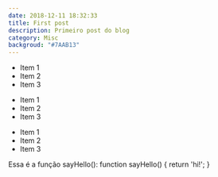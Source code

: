 ```yaml
---
date: 2018-12-11 18:32:33
title: First post
description: Primeiro post do blog
category: Misc
backgroud: "#7AAB13"
---
```


- Item 1
- Item 2
- Item 3

* Item 1
* Item 2
* Item 3

- Item 1
- Item 2
- Item 3

Essa é a função sayHello():
function sayHello() {
return 'hi!';
}
